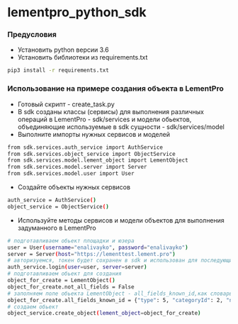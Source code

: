 # lementpro_python_sdk

### Предусловия
* Установить python версии 3.6 
* Установить библиотеки из requirements.txt
```bash
pip3 install -r requirements.txt
```

### Использование на примере создания объекта в LementPro
* Готовый скрипт - create_task.py
* В sdk созданы классы (сервисы) для выполнения различных операций в LementPro - sdk/services и модели обьектов, объединяющие используемые в sdk сущности - sdk/services/model
* Выполните импорты нужных сервисов и моделей
```bash
from sdk.services.auth_service import AuthService
from sdk.services.object_service import ObjectService
from sdk.services.model.lement_object import LementObject
from sdk.services.model.server import Server
from sdk.services.model.user import User
```
* Создайте объекты нужных сервисов
```bash
auth_service = AuthService()
object_service = ObjectService()
```
* Используйте методы сервисов и модели объектов для выполнения задуманного в LementPro
```bash
# подготавливаем обьект площадки и юзера
user = User(username="enalivayko", password="enalivayko")
server = Server(host="https://lementtest.lement.pro")
# авторизуемся, токен будет сохранен в sdk и использован для последующих вызовов
auth_service.login(user=user, server=server)
# подготавливаем обьект для создания
object_for_create = LementObject()
object_for_create.not_all_fields = False
# заполняем поле обьекта LementObject - all_fields_known_id,как словарь с идентификатором атрибута создаваемого объекта LementPro и значением, можно использовать поле обьекта LementObject - all_fields, тогда вместо идентификатора можно писать название атрибута создаваемого объекта LementPro
object_for_create.all_fields_known_id = {"type": 5, "categoryId": 2, "name": "Test","startDate":"2019-06-20T21:34:29.929Z","endDate":"2099-06-21T21:00:00.000Z", "task_status": "b0b19d71-7b6e-46ac-a36f-39dd1f1d4bf1"}
# создаем обьект
object_service.create_object(lement_object=object_for_create)
```



